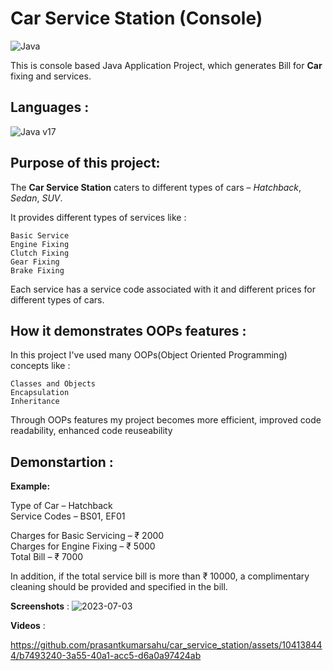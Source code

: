 # Car Service Station (Console)
![Java](https://img.shields.io/badge/java-%23ED8B00.svg?style=for-the-badge&logo=openjdk&logoColor=white "Java")

This is console based Java Application Project, which generates Bill for **Car** fixing and services.

## Languages :
![Java v17](https://img.shields.io/badge/Java-v17-green "Java 17")

## Purpose of this project:
The **Car Service Station** caters to different types of cars – _Hatchback_, _Sedan_, _SUV_.

It provides different types of services like : 

    Basic Service
    Engine Fixing
    Clutch Fixing
    Gear Fixing
    Brake Fixing

Each service has a service code associated with it and different prices for different types of cars.

## How it demonstrates OOPs features :
In this project I've used many OOPs(Object Oriented Programming) concepts like :

    Classes and Objects
    Encapsulation
    Inheritance

Through OOPs features my project becomes more efficient, improved code readability, enhanced code reuseability

## Demonstartion :

**Example:**

Type of Car – Hatchback<br>
Service Codes – BS01, EF01

Charges for Basic Servicing – ₹ 2000<br>
Charges for Engine Fixing – ₹ 5000<br>
Total Bill – ₹ 7000

In addition, if the total service bill is more than ₹ 10000, a complimentary cleaning should be provided and specified
in the bill.

**Screenshots** :
![2023-07-03](https://github.com/prasantkumarsahu/car_service_station/assets/104138444/8a81599f-3ab0-4283-9621-36a378c4898d)

**Videos** :


https://github.com/prasantkumarsahu/car_service_station/assets/104138444/b7493240-3a55-40a1-acc5-d6a0a97424ab






